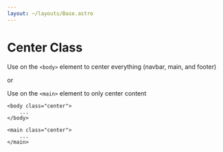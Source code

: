 ```yaml
---
layout: ~/layouts/Base.astro
---
```


# Center Class

Use on the `<body>` element to center everything (navbar, main, and footer)

or

Use on the `<main>` element to only center content

```
<body class="center">
    ...
</body>

<main class="center">
    ...
</main>
```